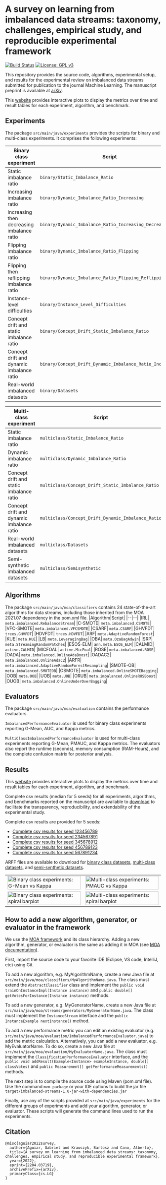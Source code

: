 # A survey on learning from imbalanced data streams: taxonomy, challenges, empirical study, and reproducible experimental framework

[![Build Status](https://app.travis-ci.com/canoalberto/imbalanced-streams.svg?token=SjdT1p8rShU4CRowEYiB&branch=master)](https://travis-ci.com/github/canoalberto/imbalanced-streams)
[![License: GPL v3](https://img.shields.io/badge/License-GPLv3-blue.svg)](https://www.gnu.org/licenses/gpl-3.0)

This repository provides the source code, algorithms, experimental setup, and results for the experimental review on imbalanced data streams submitted for publication to the journal Machine Learning. The manuscript preprint is available at [arXiv](https://arxiv.org/abs/2204.03719).

This [website](https://people.vcu.edu/~acano/imbalanced-streams) provides interactive plots to display the metrics over time and result tables for each experiment, algorithm, and benchmark.

## Experiments

The package `src/main/java/experiments` provides the scripts for binary and multi-class experiments. It comprises the following experiments:

|Binary class experiment|Script|
|--|--|
| Static imbalance ratio | `binary/Static_Imbalance_Ratio` |
| Increasing imbalance ratio | `binary/Dynamic_Imbalance_Ratio_Increasing` |
| Increasing then decreasing imbalance ratio | `binary/Dynamic_Imbalance_Ratio_Increasing_Decreasing` |
| Flipping imbalance ratio | `binary/Dynamic_Imbalance_Ratio_Flipping` |
| Flipping then reflipping imbalance ratio | `binary/Dynamic_Imbalance_Ratio_Flipping_Reflipping` |
| Instance-level difficulties | `binary/Instance_Level_Difficulties` |
| Concept drift and static imbalance ratio | `binary/Concept_Drift_Static_Imbalance_Ratio` |
| Concept drift and dynamic imbalance ratio | `binary/Concept_Drift_Dynamic_Imbalance_Ratio_Increasing` |
| Real-world imbalanced datasets | `binary/Datasets` |

|Multi-class experiment|Script|
|--|--|
| Static imbalance ratio | `multiclass/Static_Imbalance_Ratio` |
| Dynamic imbalance ratio | `multiclass/Dynamic_Imbalance_Ratio` |
| Concept drift and static imbalance ratio | `multiclass/Concept_Drift_Static_Imbalance_Ratio` |
| Concept drift and dynamic imbalance ratio | `multiclass/Concept_Drift_Dynamic_Imbalance_Ratio` |
| Real-world imbalanced datasets | `multiclass/Datasets` |
| Semi-synthetic imbalanced datasets | `multiclass/Semisynthetic` |

## Algorithms
The package  `src/main/java/moa/classifiers` contains 24 state-of-the-art algorithms for data streams, including those inherited from the MOA 2021.07 dependency in the pom.xml file.
|Algorithm|Script|
|--|--|
|IRL| `meta.imbalanced.RebalanceStream`|
|C-SMOTE| `meta.imbalanced.CSMOTE`|
|VFC-SMOTE| `meta.imbalanced.VFCSMOTE`|
|CSARF| `meta.CSARF`|
|GHVFDT| `trees.GHVFDT`|
|HDVFDT| `trees.HDVFDT`|
|ARF| `meta.AdaptiveRandomForest`|
|KUE| `meta.KUE`|
|LB| `meta.LeveragingBag`|
|OBA| `meta.OzaBagAdwin`|
|SRP| `meta.StreamingRandomPatches`|
|ESOS-ELM| `ann.meta.ESOS_ELM`|
|CALMID| `active.CALMID`|
|MICFOAL| `active.MicFoal`|
|ROSE| `meta.imbalanced.ROSE`|
|OADA| `meta.imbalanced.OnlineAdaBoost`|
|OADAC2| `meta.imbalanced.OnlineAdaC2`|
|ARFR| `meta.imbalanced.AdaptiveRandomForestResampling`|
|SMOTE-OB| `meta.imbalanced.SMOTEOB`|
|OSMOTE| `meta.imbalanced.OnlineSMOTEBagging`|
|OOB| `meta.OOB`|
|UOB| `meta.UOB`|
|ORUB| `meta.imbalanced.OnlineRUSBoost`|
|OUOB| `meta.imbalanced.OnlineUnderOverBagging`|


## Evaluators

The package `src/main/java/moa/evaluation` contains the performance evaluators.

`ImbalancedPerformanceEvaluator` is used for binary class experiments reporting G-Mean, AUC, and Kappa metrics.

`MultiClassImbalancedPerformanceEvaluator` is used for multi-class experiments reporting G-Mean, PMAUC, and Kappa metrics. The evaluators also report the runtime (seconds), memory consumption (RAM-Hours), and the complete confusion matrix for posterior analysis.

## Results

This [website](https://people.vcu.edu/~acano/imbalanced-streams) provides interactive plots to display the metrics over time and result tables for each experiment, algorithm, and benchmark.

Complete csv results (median for 5 seeds) for all experiments, algorithms, and benchmarks reported on the manuscript are available to [download](https://people.vcu.edu/~acano/imbalanced-streams/results-csv-median.zip) to facilitate the transparency, reproducibility, and extendability of the experimental study.

Complete csv results are provided for 5 seeds:

- [Complete csv results for seed 123456789](https://people.vcu.edu/~acano/imbalanced-streams/results-csv-123456789.zip)
- [Complete csv results for seed 234567891](https://people.vcu.edu/~acano/imbalanced-streams/results-csv-234567891.zip)
- [Complete csv results for seed 345678912](https://people.vcu.edu/~acano/imbalanced-streams/results-csv-345678912.zip)
- [Complete csv results for seed 456789123](https://people.vcu.edu/~acano/imbalanced-streams/results-csv-456789123.zip)
- [Complete csv results for seed 567891234](https://people.vcu.edu/~acano/imbalanced-streams/results-csv-567891234.zip)

ARFF files are available to download for [binary class datasets](https://drive.google.com/file/d/1N90LJdFVK_Fy-Z3a45nY26PAiOZTQBsQ/view?usp=sharing), [multi-class datasets](https://drive.google.com/file/d/19F7krux2PnhFJzM7lOwNOLT26NHnZXbo/view?usp=sharing), and [semi-synthetic datasets](https://drive.google.com/file/d/1WogmLnHrBL3zdExegZJAl-nxuO6NCVxZ/view?usp=sharing).

<table border="0" cellspacing="0" cellpadding="0">
<tr>
<td width=50%>
<img src="https://people.vcu.edu/~acano/imbalanced-streams/images/BC_overall_scatter_.png" alt="Binary class experiments: G-Mean vs Kappa" width="100%"/>
</td>
<td width=50%>
<img src="https://people.vcu.edu/~acano/imbalanced-streams/images/MC_overall_scatter_.png" alt="Multi-class experiments: PMAUC vs Kappa" width="100%"/>
</td>
</tr>
<td width=50%>
<img src="https://people.vcu.edu/~acano/imbalanced-streams/images/BC_overall_barplot_.png" alt="Binary class experiments: spiral barplot" width="100%"/>
</td>
<td width=50%>
<img src="https://people.vcu.edu/~acano/imbalanced-streams/images/MC_overall_barplot_.png" alt="Multi-class experiments: spiral barplot" width="100%"/>
</td>
</tr>
</table>

## How to add a new algorithm, generator, or evaluator in the framework

We use the [MOA framework](https://moa.cms.waikato.ac.nz/) and its class hierarchy. Adding a new algorithm, generator, or evaluator is the same as adding it in MOA (see [MOA documentation](https://moa.cms.waikato.ac.nz/documentation/)).

First, import the source code to your favorite IDE (Eclipse, VS code, IntelliJ, etc) using Git.

To add a new algorithm, e.g. MyAlgorithmName, create a new Java file at `src/main/java/moa/classifiers/MyAlgorithmName.java`. The class must extend the `AbstractClassifier` class and implement the `public void trainOnInstanceImpl(Instance instance)` and `public double[] getVotesForInstance(Instance instance)` methods.

To add a new generator, e.g. MyGeneratorName, create a new Java file at `src/main/java/moa/streams/generators/MyGeneratorName.java`. The class must implement the `InstanceStream` interface and the `public InstanceExample nextInstance()` method.

To add a new performance metric you can edit an existing evaluator (e.g. `src/main/java/moa/evaluation/ImbalancedPerformanceEvaluator.java`) to add the metric calculation. Alternatively, you can add a new evaluator, e.g. MyEvaluatorName. To do so, create a new Java file at `src/main/java/moa/evaluation/MyEvaluatorName.java`. The class must implement the `ClassificationPerformanceEvaluator` interface, and the `public void addResult(Example<Instance> exampleInstance, double[] classVotes)` and `public Measurement[] getPerformanceMeasurements()` methods.

The next step is to compile the source code using Maven (pom.xml file). Use the command `mvn package` or your IDE options to build the jar file `target/imbalanced-streams-1.0-jar-with-dependencies.jar`

Finally, use any of the scripts provided at `src/main/java/experiments` for the different groups of experiments and add your algorithm, generator, or evaluator. These scripts will generate the command lines used to run the experiments.

## Citation
```
@misc{aguiar2022survey,
  author={Aguiar, Gabriel and Krawczyk, Bartosz and Cano, Alberto},
  title={A survey on learning from imbalanced data streams: taxonomy, challenges, empirical study, and reproducible experimental framework},
  year={2022},
  eprint={2204.03719},
  archivePrefix={arXiv},
  primaryClass={cs.LG}
}
```
